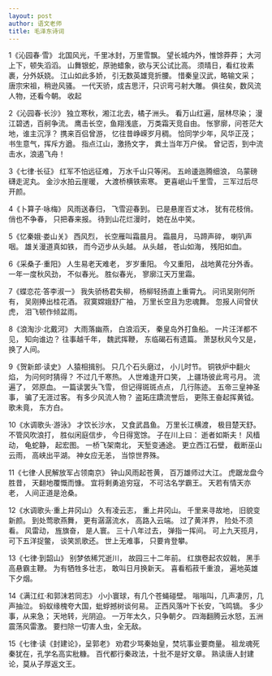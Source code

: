 ```yaml
---
layout: post
author: 语文老师
title: 毛泽东诗词
--- 
```

1《沁园春·雪》
北国风光，千里冰封，万里雪飘。
望长城内外，惟馀莽莽；
大河上下，顿失滔滔。
山舞银蛇，原驰蜡象，欲与天公试比高。
须晴日，看红妆素裹，分外妖娆。
江山如此多娇，
引无数英雄竞折腰。
惜秦皇汉武，略输文采；
唐宗宋祖，稍逊风骚。
一代天骄，成吉思汗，只识弯弓射大雕。
俱往矣，数风流人物，还看今朝。
收起

2《沁园春·长沙》
独立寒秋，湘江北去，橘子洲头。
看万山红遍，层林尽染；
漫江碧透，百舸争流。
鹰击长空，鱼翔浅底，
万类霜天竞自由。
怅寥廓，问苍茫大地，谁主沉浮？
携来百侣曾游，
忆往昔峥嵘岁月稠。
恰同学少年，风华正茂；
书生意气，挥斥方遒。
指点江山，激扬文字，
粪土当年万户侯。
曾记否，到中流击水，浪遏飞舟！


3《七律·长征》
红军不怕远征难，
万水千山只等闲。
五岭逶迤腾细浪，
乌蒙磅礴走泥丸。
金沙水拍云崖暖，
大渡桥横铁索寒。
更喜岷山千里雪，
三军过后尽开颜。

4《卜算子·咏梅》
风雨送春归，
飞雪迎春到。
已是悬崖百丈冰，
犹有花枝俏。
俏也不争春，
只把春来报。
待到山花烂漫时，
她在丛中笑。

5《忆秦娥·娄山关》
西风烈，
长空雁叫霜晨月。
霜晨月，
马蹄声碎，
喇叭声咽。
雄关漫道真如铁，
而今迈步从头越。
从头越，
苍山如海，
残阳如血。

6《采桑子·重阳》
人生易老天难老，
岁岁重阳。
今又重阳，
战地黄花分外香。
一年一度秋风劲，
不似春光。
胜似春光，
寥廓江天万里霜。

7《蝶恋花·答李淑一》
我失骄杨君失柳，
杨柳轻扬直上重霄九。
问讯吴刚何所有，
吴刚捧出桂花酒。
寂寞嫦娥舒广袖，
万里长空且为忠魂舞。
忽报人间曾伏虎，
泪飞顿作倾盆雨。

8《浪淘沙·北戴河》
大雨落幽燕，
白浪滔天，
秦皇岛外打鱼船。
一片汪洋都不见，
知向谁边？
往事越千年，
魏武挥鞭，
东临碣石有遗篇。
萧瑟秋风今又是，
换了人间。

9《贺新郎·读史》
人猿相揖别。
只几个石头磨过，
小儿时节。
铜铁炉中翻火焰，
为问何时猜得？
不过几千寒热。
人世难逢开口笑，
上疆场彼此弯弓月。
流遍了，
郊原血。
一篇读罢头飞雪，
但记得斑斑点点，
几行陈迹。
五帝三皇神圣事，
骗了无涯过客。
有多少风流人物？
盗跖庄蹻流誉后，
更陈王奋起挥黄钺。
歌未竟，
东方白。

10《水调歌头·游泳》
才饮长沙水，
又食武昌鱼。
万里长江横渡，
极目楚天舒。
不管风吹浪打，
胜似闲庭信步，
今日得宽馀。
子在川上曰：
逝者如斯夫！
风樯动，
龟蛇静，
起宏图。
一桥飞架南北，
天堑变通途。
更立西江石壁，
截断巫山云雨，
高峡出平湖。
神女应无恙，
当惊世界殊。

11《七律·人民解放军占领南京》
钟山风雨起苍黄，
百万雄师过大江。
虎踞龙盘今胜昔，
天翻地覆慨而慷。
宜将剩勇追穷寇，
不可沽名学霸王。
天若有情天亦老，
人间正道是沧桑。


12《水调歌头·重上井冈山》
久有凌云志，
重上井冈山。
千里来寻故地，
旧貌变新颜。
到处莺歌燕舞，
更有潺潺流水，
高路入云端。
过了黄洋界，
险处不须看。
风雷动，
旌旗奋，
是人寰。
三十八年过去，
弹指一挥间。
可上九天揽月，
可下五洋捉鳖，
谈笑凯歌还。
世上无难事，
只要肯登攀。

13《七律·到韶山》
别梦依稀咒逝川，
故园三十二年前。
红旗卷起农奴戟，
黑手高悬霸主鞭。
为有牺牲多壮志，
敢叫日月换新天。
喜看稻菽千重浪，
遍地英雄下夕烟。

14《满江红·和郭沫若同志》
小小寰球，有几个苍蝇碰壁。
嗡嗡叫，几声凄厉，几声抽泣。
蚂蚁缘槐夸大国，蚍蜉撼树谈何易。
正西风落叶下长安，飞鸣镝。
多少事，从来急；
天地转，光阴迫。
一万年太久，只争朝夕。
四海翻腾云水怒，五洲震荡风雷激。
要扫除一切害人虫，全无敌。


15《七律·读《封建论》，呈郭老》
劝君少骂秦始皇，焚坑事业要商量。
祖龙魂死秦犹在，孔学名高实秕糠。
百代都行秦政法，十批不是好文章。
熟读唐人封建论，莫从子厚返文王。